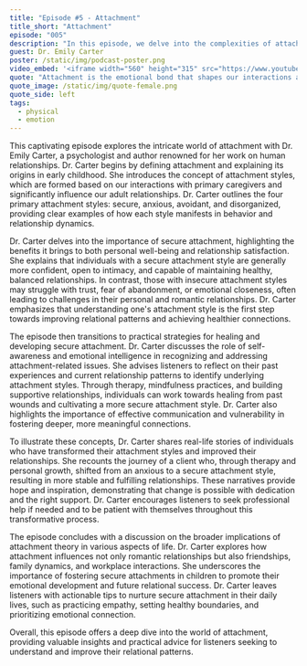 ```yaml
---
title: "Episode #5 - Attachment"
title_short: "Attachment"
episode: "005"
description: "In this episode, we delve into the complexities of attachment and its impact on our relationships, featuring insights from psychologist and author Dr. Emily Carter."
guest: Dr. Emily Carter
poster: /static/img/podcast-poster.png
video_embed: '<iframe width="560" height="315" src="https://www.youtube.com/embed/TiXOQn7z9Hg?si=KFApWPZ3uumYWJY2" title="YouTube video player" frameborder="0" allow="accelerometer; autoplay; clipboard-write; encrypted-media; gyroscope; picture-in-picture; web-share" referrerpolicy="strict-origin-when-cross-origin" allowfullscreen></iframe>'
quote: "Attachment is the emotional bond that shapes our interactions and relationships throughout life, influencing how we connect, trust, and feel secure with others."
quote_image: /static/img/quote-female.png
quote_side: left
tags:
  - physical
  - emotion
---
```


This captivating episode explores the intricate world of attachment with Dr. Emily Carter, a psychologist and author renowned for her work on human relationships. Dr. Carter begins by defining attachment and explaining its origins in early childhood. She introduces the concept of attachment styles, which are formed based on our interactions with primary caregivers and significantly influence our adult relationships. Dr. Carter outlines the four primary attachment styles: secure, anxious, avoidant, and disorganized, providing clear examples of how each style manifests in behavior and relationship dynamics.

Dr. Carter delves into the importance of secure attachment, highlighting the benefits it brings to both personal well-being and relationship satisfaction. She explains that individuals with a secure attachment style are generally more confident, open to intimacy, and capable of maintaining healthy, balanced relationships. In contrast, those with insecure attachment styles may struggle with trust, fear of abandonment, or emotional closeness, often leading to challenges in their personal and romantic relationships. Dr. Carter emphasizes that understanding one's attachment style is the first step towards improving relational patterns and achieving healthier connections.

The episode then transitions to practical strategies for healing and developing secure attachment. Dr. Carter discusses the role of self-awareness and emotional intelligence in recognizing and addressing attachment-related issues. She advises listeners to reflect on their past experiences and current relationship patterns to identify underlying attachment styles. Through therapy, mindfulness practices, and building supportive relationships, individuals can work towards healing from past wounds and cultivating a more secure attachment style. Dr. Carter also highlights the importance of effective communication and vulnerability in fostering deeper, more meaningful connections.

To illustrate these concepts, Dr. Carter shares real-life stories of individuals who have transformed their attachment styles and improved their relationships. She recounts the journey of a client who, through therapy and personal growth, shifted from an anxious to a secure attachment style, resulting in more stable and fulfilling relationships. These narratives provide hope and inspiration, demonstrating that change is possible with dedication and the right support. Dr. Carter encourages listeners to seek professional help if needed and to be patient with themselves throughout this transformative process.

The episode concludes with a discussion on the broader implications of attachment theory in various aspects of life. Dr. Carter explores how attachment influences not only romantic relationships but also friendships, family dynamics, and workplace interactions. She underscores the importance of fostering secure attachments in children to promote their emotional development and future relational success. Dr. Carter leaves listeners with actionable tips to nurture secure attachment in their daily lives, such as practicing empathy, setting healthy boundaries, and prioritizing emotional connection.

Overall, this episode offers a deep dive into the world of attachment, providing valuable insights and practical advice for listeners seeking to understand and improve their relational patterns.
